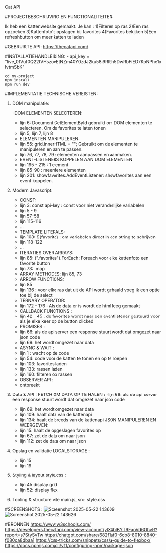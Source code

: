 Cat API

#PROJECTBESCHRIJVING EN FUNCTIONALITEITEN: 

Ik heb een kattenwebsite gemaakt. 
Je kan : 
1)Filteren op ras 
2)Een ras opzoeken
3)Kattenfoto's opslagen bij favorites 
4)Favorites bekijken
5)Een refreshbutton om meer katten te laden

#GEBRUIKTE API:
https://thecatapi.com/ 

#INSTALLATIEHANDLEIDING: - 
api_key = "live_0fVuf0Q22tVHszoeEtNZm40Y0zdJ2ku58i9Rl9h5DwRbFiED7KoNPhe1xIvtmSbK" 

    
    cd my-project 
    npm install
    npm run dev


#IMPLEMENTATIE TECHNISCHE VEREISTEN: 
1) DOM manipulatie:
   
   -DOM ELEMENTEN SELECTEREN:
    - lijn 6: Document.GetElementById gebruikt om DOM elementen te selecteren. Om de favorites te laten tonen
   - lijn 5, lijn 7, lijn 8
   - ELEMENTEN MANIPULEREN: 
   -  lijn 55: grid.innerHTML = ""; Gebruikt om de elementen te manipuleren en aan te passen.
   -  lijn 76, 77, 78, 79 : elementen aanpassen en aanmaken.
   -  EVENT-LISTENERS KOPPELEN AAN DOM ELEMENTEN
   -  lijn 195 - 215 : 1 element
   -  lijn 85-90 : meerdere elementen 
   - lijn 201: showfavorites.AddEventListener: showfavorites aan een event koppelen.

3) Modern Javascript:
   - CONST:
   - lijn 3: const api-key : const voor niet veranderlijke variabelen
   - lijn 5 - 9
   - lijn 57-58
   - lijn 115-116
   - ...
   - TEMPLATE LITERALS:
   - lijn 108: ${favorite} : om variabelen direct in een string te schrijven
   - lijn 118-122
   - ... 
   - ITERATIES OVER ARRAYS:
   - lijn 85: (".favorites").ForEach: Foreach voor elke kattenfoto een favorite button
   - lijn 73: .map
   - ARRAY METHODES: lijn 85, 73
   - ARROW FUNCTIONS:
   - lijn 85
   - lijn 136 : voor elke ras dat uit de API wordt gehaald voeg ik een optie toe bij de select
   - TERNARY OPERATOR: 
   - lijn 172 - 176 : Als de data er is wordt de html leeg gemaakt
   - CALLBACK FUNCTIONS :
   - lijn 42 - 45 : de favorites wordt naar een eventlistener gestuurd voor als je elke keer op de button clicked
   - PROMISES :
   - lijn 66: als de api server een response stuurt wordt dat omgezet naar json code
   - lijn 69: het wordt omgezet naar data
   - ASYNC & WAIT :
   - lijn 1 : wacht op de code
   - lijn 54: code voor de katten te tonen en op te roepen
   - lijn 103: favorites laden
   - lijn 133: rassen laden
   - lijn 160: filteren op rassen 
   - OBSERVER API :
   - ontbreekt

  4) Data & API :
     FETCH OM DATA OP TE HALEN :
     -lijn 66: als de api server een response stuurt wordt dat omgezet naar json code
     - lijn 69: het wordt omgezet naar data
     - lijn 109: haalt data van de kattenapi
     - lijn 134: haalt de breeds van de kattenapi
     JSON MANIPULEREN EN WEERGEVEN:
     - lijn 15: haalt de opgeslagen favorites op
     - lijn 67: zet de data om naar json
     - lijn 112: zet de data om naar json
  5) Opslag en validatie
     LOCALSTORAGE :
     - lijn 15
     - lijn 19
  6) Styling & layout
     style.css :
     - lijn 45 display grid
     - lijn 52: display flex 
  8) Tooling & structure
     vite
     main.js, src: style.css


#SCREENSHOTS : 
![Screenshot 2025-05-22 143609](https://github.com/user-attachments/assets/a90d7348-7739-43d3-93b2-333f727aa3d7)
![Screenshot 2025-05-22 143626](https://github.com/user-attachments/assets/33114db4-b82e-40eb-b083-ce658c7421f1)

#BRONNEN 
https://www.w3schools.com/
https://developers.thecatapi.com/view-account/ylX4blBYT9FaoVd6OhvR?report=s7StySvTw 
https://chatgpt.com/share/682f1af0-6cb8-8010-8840-f080ca8dbaa1 
https://css-tricks.com/snippets/css/a-guide-to-flexbox/
https://docs.npmjs.com/cli/v11/configuring-npm/package-json

     
